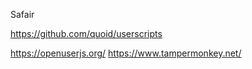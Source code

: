 Safair  

https://github.com/quoid/userscripts



https://openuserjs.org/
https://www.tampermonkey.net/

